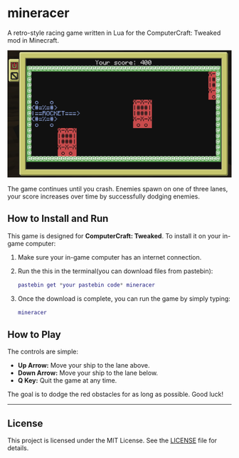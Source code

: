 # mineracer

A retro-style racing game written in Lua for the ComputerCraft: Tweaked mod in Minecraft.

![game screenshot](game-screenshot.jpg)

The game continues until you crash. Enemies spawn on one of three lanes, your score increases over time by successfully dodging enemies.

## How to Install and Run

This game is designed for **ComputerCraft: Tweaked**. To install it on your in-game computer:

1.  Make sure your in-game computer has an internet connection.
2.  Run the this in the terminal(you can download files from pastebin):

    ```lua
    pastebin get *your pastebin code* mineracer
    ```
3.  Once the download is complete, you can run the game by simply typing:

    ```lua
    mineracer
    ```

## How to Play

The controls are simple:

-   **Up Arrow:** Move your ship to the lane above.
-   **Down Arrow:** Move your ship to the lane below.
-   **Q Key:** Quit the game at any time.

The goal is to dodge the red obstacles for as long as possible. Good luck!

---

## License

This project is licensed under the MIT License. See the [LICENSE](LICENSE) file for details.

